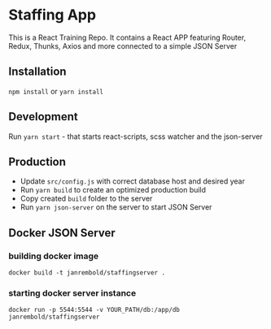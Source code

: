 # Staffing App

This is a React Training Repo. It contains a React APP featuring Router, Redux, Thunks, Axios and more connected to a simple JSON Server

## Installation

`npm install` or `yarn install`

## Development

Run `yarn start` - that starts react-scripts, scss watcher and the json-server

## Production

- Update `src/config.js` with correct database host and desired year
- Run `yarn build` to create an optimized production build
- Copy created `build` folder to the server
- Run `yarn json-server` on the server to start JSON Server


## Docker JSON Server
### building docker image
`docker build -t janrembold/staffingserver .`

### starting docker server instance
`docker run -p 5544:5544 -v YOUR_PATH/db:/app/db janrembold/staffingserver`
